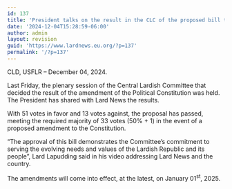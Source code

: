 ```yaml
---
id: 137
title: 'President talks on the result in the CLC of the proposed bill that amends the PC'
date: '2024-12-04T15:28:59-06:00'
author: admin
layout: revision
guid: 'https://www.lardnews.eu.org/?p=137'
permalink: '/?p=137'
---
```


CLD, USFLR – December 04, 2024.

Last Friday, the plenary session of the Central Lardish Committee that decided the result of the amendment of the Political Constitution was held. The President has shared with Lard News the results.

With 51 votes in favor and 13 votes against, the proposal has passed, meeting the required majority of 33 votes (50% + 1) in the event of a proposed amendment to the Constitution.

“The approval of this bill demonstrates the Committee’s commitment to serving the evolving needs and values of the Lardish Republic and its people”, Lard Lapudding said in his video addressing Lard News and the country.

The amendments will come into effect, at the latest, on January 01<sup>st</sup>, 2025.